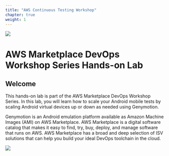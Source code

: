 ```yaml
---
title: "AWS Continuous Testing Workshop"
chapter: true
weight: 1
---
```

<img src="/images/introduction/logo-genymotion.png">

# AWS Marketplace DevOps Workshop Series Hands-on Lab

## Welcome

This hands-on lab is part of the AWS Marketplace DevOps Workshop Series. In this lab, you will learn how to scale your Android mobile tests by scaling  Android virtual devices up or down as needed using Genymotion.

Genymotion is an Android emulation platform available as Amazon Machine Images (AMI) on AWS Marketplace. AWS Marketplace is a digital software catalog that makes it easy to find, try, buy, deploy, and manage software that runs on AWS. AWS Marketplace has a broad and deep selection of ISV solutions that can help you build your ideal DevOps toolchain in the cloud.

<a href="https://aws.amazon.com/marketplace/pp/prodview-tsr5r2gq25hd6?trk=el_a134p000003yrYeAAI&trkCampaign=AWSMP_pdp_dev_x_dg&sc_channel=el&sc_campaign=el_awsmp_mult&sc_outcome=Marketplace" target="_blank"><img src="/images/setup/available-in-aws-marketplace-badge.png"></a>
